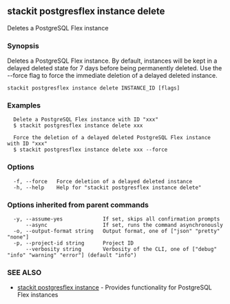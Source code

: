 ## stackit postgresflex instance delete

Deletes a PostgreSQL Flex instance

### Synopsis

Deletes a PostgreSQL Flex instance.
By default, instances will be kept in a delayed deleted state for 7 days before being permanently deleted.
Use the --force flag to force the immediate deletion of a delayed deleted instance.

```
stackit postgresflex instance delete INSTANCE_ID [flags]
```

### Examples

```
  Delete a PostgreSQL Flex instance with ID "xxx"
  $ stackit postgresflex instance delete xxx

  Force the deletion of a delayed deleted PostgreSQL Flex instance with ID "xxx"
  $ stackit postgresflex instance delete xxx --force
```

### Options

```
  -f, --force   Force deletion of a delayed deleted instance
  -h, --help    Help for "stackit postgresflex instance delete"
```

### Options inherited from parent commands

```
  -y, --assume-yes             If set, skips all confirmation prompts
      --async                  If set, runs the command asynchronously
  -o, --output-format string   Output format, one of ["json" "pretty" "none"]
  -p, --project-id string      Project ID
      --verbosity string       Verbosity of the CLI, one of ["debug" "info" "warning" "error"] (default "info")
```

### SEE ALSO

* [stackit postgresflex instance](./stackit_postgresflex_instance.md)	 - Provides functionality for PostgreSQL Flex instances


